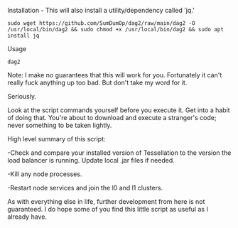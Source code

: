 Installation - This will also install a utility/dependency called 'jq.'
```
sudo wget https://github.com/SumDumOp/dag2/raw/main/dag2 -O /usr/local/bin/dag2 && sudo chmod +x /usr/local/bin/dag2 && sudo apt install jq
```

Usage
```
dag2
```

Note: I make no guarantees that this will work for you. Fortunately it can't really fuck anything up too bad. But don't take my word for it.

Seriously.

Look at the script commands yourself before you execute it. Get into a habit of doing that. You're about to download and execute a stranger's code; never something to be taken lightly.

High level summary of this script:

-Check and compare your installed version of Tessellation to the version the load balancer is running. Update local .jar files if needed.

-Kill any node processes.

-Restart node services and join the l0 and l1 clusters.

As with everything else in life, further development from here is not guaranteed. I do hope some of you find this little script as useful as I already have.
